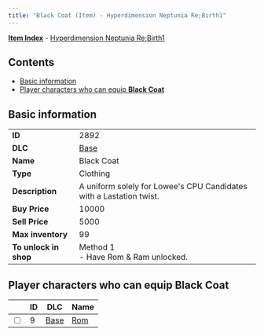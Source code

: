 ```yaml
---
title: "Black Coat (Item) - Hyperdimension Neptunia Re;Birth1"
---
```


[**Item Index**](/neptunia/rb1/item/index.html) - [Hyperdimension Neptunia Re;Birth1](/neptunia/rb1)

## Contents

- [Basic information](#basic-information)
- [Player characters who can equip **Black Coat**](#player-characters-who-can-equip-black-coat)

## Basic information

|   |   |
| -- | -- |
| **ID** | 2892 |
| **DLC** | [Base](/neptunia/rb1/dlc/1-base.html) |
| **Name** | Black Coat |
| **Type** | Clothing |
| **Description** | A uniform solely for Lowee's CPU Candidates with a Lastation twist. |
| **Buy Price** | 10000 |
| **Sell Price** | 5000 |
| **Max inventory** | 99 |
| **To unlock in shop** | Method 1<br />- Have Rom & Ram unlocked. |

## Player characters who can equip **Black Coat**

|    | ID | DLC | Name |
| -- | -- | --- | ---- |
| <input type="checkbox" id="rb1-player-1-9" class="trackbox" /> | 9 | [Base](/neptunia/rb1/dlc/1-base.html) | [Rom](/neptunia/rb1/player/1-9-rom.html) |